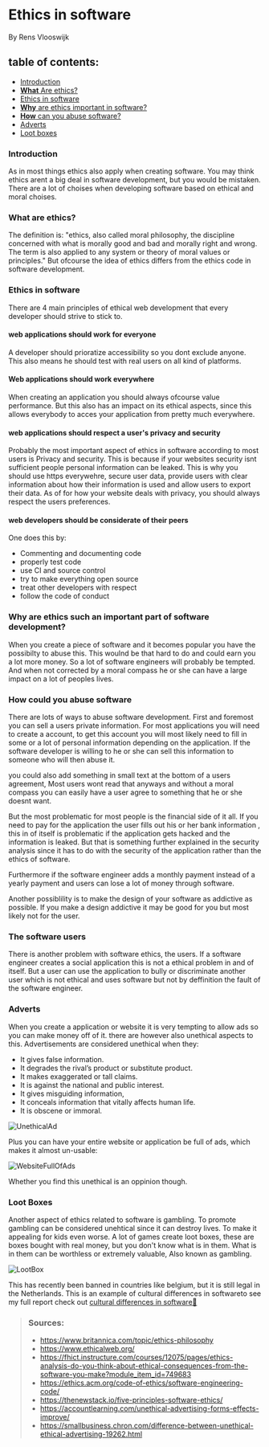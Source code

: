 # Ethics in software 

By Rens Vlooswijk

## table of contents:
- [Introduction](introduction)
- [**What** Are ethics?](#what-are-ethics)
- [Ethics in software](#ethics-in-software)
- [**Why** are ethics important in software?](#why-are-ethics-such-an-important-part-of-software-development)
- [**How** can you abuse software?](#how-could-you-abuse-software)
- [Adverts](#adverts)
- [Loot boxes](#loot-boxes)

### Introduction  
As in most things ethics also apply when creating software. You may think ethics arent a big  deal in software development, but you would be mistaken.
There are a lot of choises when developing software based on ethical and moral choises.

### What are ethics?
The definition is: "ethics, also called moral philosophy, the discipline concerned with what is morally good and bad and morally right and wrong. The term is also applied to any system or theory of moral values or principles." 
But ofcourse the idea of ethics differs from the ethics code in software development.

### Ethics in software
There are 4 main principles of ethical web development that every developer should strive to stick to.

#### web applications should work for everyone
A developer should prioratize accessibility so you dont exclude anyone. This also means he should test with real users on all kind of platforms.

#### Web applications should work everywhere
When creating an application you should always ofcourse value performance. But this also has an impact on its ethical aspects, since this allows everybody to acces your application from pretty much everywhere.

#### web applications should respect a user's privacy and security
Probably the most important aspect of ethics in software according to most users is Privacy and security.
This is because if your websites security isnt sufficient people personal information can be leaked.
This is why you should use https everywehre, secure user data, provide users with clear information about how their information is used and allow users to export their data.
As of for how your website deals with privacy, you should always respect the users preferences.

#### web developers should be considerate of their peers
One does this by:
- Commenting and documenting code
- properly test code
- use CI and source control
- try to make everything open source
- treat other developers with respect
- follow the code of conduct

### Why are ethics such an important part of software development?
When you create a piece of software and it becomes popular you have the possibilty to abuse this. This woulnd be that hard to do and could earn you a lot more money. So a lot of software engineers will probably be tempted. And when not corrected by a moral compass he or she can have a large impact on a lot of peoples lives.

### How could you abuse software 
There are lots of ways to abuse software development.
First and foremost you can sell a users private information.
For most applications you will need to create a account, to get this account you will most likely need to fill in some or a lot of personal information depending on the application.
If the software developer is willing to he or she can sell this information to someone who will then abuse it.  

you could also add something in small text at the bottom of a users agreement, Most users wont read that anyways and without a moral compass you can easily have a user agree to something that he or she doesnt want.

But the most problematic for most people is the financial side of it all. If you need to pay for the application the user fills out his or her bank information , this in of itself is problematic if the application gets hacked and the information is leaked. But that is something further explained in the security analysis since it has to do with the security of the application rather than the ethics of software. 

Furthermore if the software engineer adds a monthly payment instead of a yearly payment and users can lose a lot of money through software.

Another possiblility is to make the design of your software as addictive as possible.
If you make a design addictive it may be good for you but most likely not for the user.

### The software users
There is another problem with software ethics, the users.
If a software engineer creates a social application this is not a ethical problem in and of itself. But a user can use the application to bully or discriminate another user which is not ethical and uses software but not by deffinition the fault of the software engineer.

### Adverts
When you create a application or website it is very tempting to allow ads so you can make money off of it. there are however also unethical aspects to this.
Advertisements are considered unethical when they:
- It gives false information.
- It degrades the rival’s product or substitute product.
- It makes exaggerated or tall claims.
- It is against the national and public interest.
- It gives misguiding information,
- It conceals information that vitally affects human life.
- It is obscene or immoral.

![UnethicalAd](https://user-images.githubusercontent.com/73878099/174757693-468724cf-0bd7-4eb5-9e87-8497d4e9e9b9.png)

Plus you can have your entire website or application be full of ads, which makes it almost un-usable:

![WebsiteFullOfAds](https://user-images.githubusercontent.com/73878099/174760295-881dd8ff-5407-4476-a709-b175fd41cc76.png)

Whether you find this unethical is an oppinion though.

### Loot Boxes
Another aspect of ethics related to software is gambling.
To promote gambling can be considered unehtical since it can destroy lives. 
To make it appealing for kids even worse. 
A lot of games create loot boxes, these are boxes bought with real money, but you don't know what is in them.
What is in them can be worthless or extremely valuable, Also known as gambling.

![LootBox](https://user-images.githubusercontent.com/73878099/174761086-6a352c96-28f9-4531-8711-df613509d0cf.png)

This has recently been banned in countries like belgium, but it is still legal in the Netherlands.
This is an example of cultural differences in softwareto see my full report check out [cultural differences in software📄](https://github.com/StokersWebsite/.github/edit/main/Research/Cultural%20Differences) 

>### Sources:
> - https://www.britannica.com/topic/ethics-philosophy
> - https://www.ethicalweb.org/
> - https://fhict.instructure.com/courses/12075/pages/ethics-analysis-do-you-think-about-ethical-consequences-from-the-software-you-make?module_item_id=749683
> - https://ethics.acm.org/code-of-ethics/software-engineering-code/
> - https://thenewstack.io/five-principles-software-ethics/
> - https://accountlearning.com/unethical-advertising-forms-effects-improve/
> - https://smallbusiness.chron.com/difference-between-unethical-ethical-advertising-19262.html
